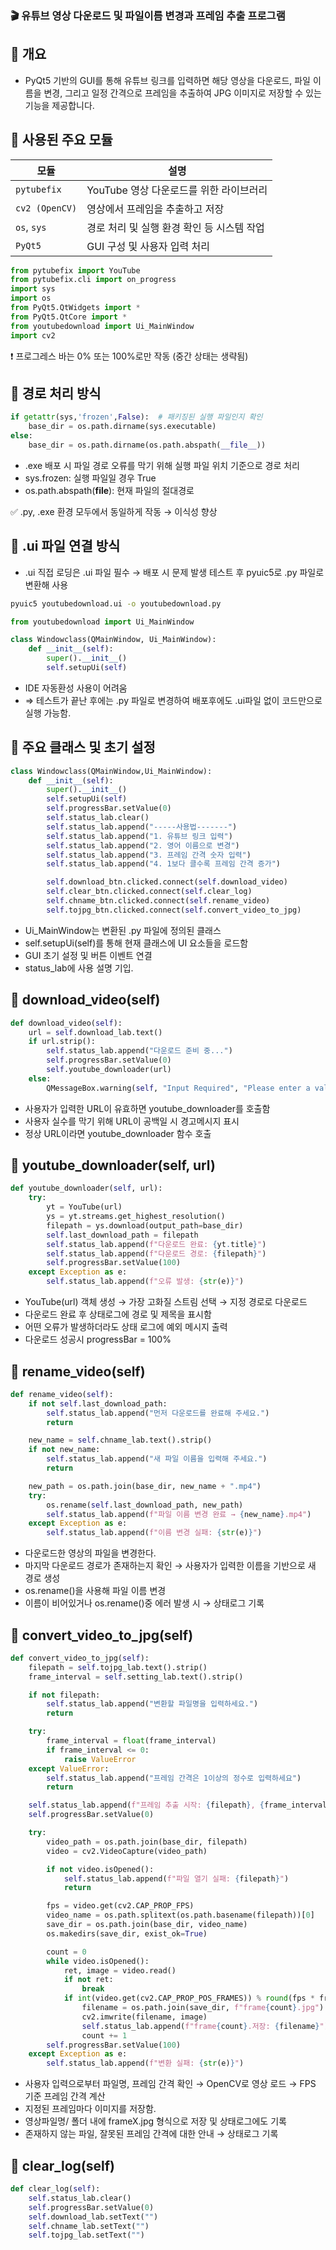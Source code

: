 ### 🎬 유튜브 영상 다운로드 및 파일이름 변경과 프레임 추출 프로그램
## 📌 개요
- PyQt5 기반의 GUI를 통해 유튜브 링크를 입력하면
해당 영상을 다운로드, 파일 이름을 변경,
그리고 일정 간격으로 프레임을 추출하여 JPG 이미지로 저장할 수 있는 기능을 제공합니다.

## 📌 사용된 주요 모듈

| 모듈           | 설명                                 |
|----------------|--------------------------------------|
| `pytubefix`    | YouTube 영상 다운로드를 위한 라이브러리 |
| `cv2 (OpenCV)` | 영상에서 프레임을 추출하고 저장         |
| `os`, `sys`    | 경로 처리 및 실행 환경 확인 등 시스템 작업 |
| `PyQt5`        | GUI 구성 및 사용자 입력 처리            |

```python
from pytubefix import YouTube
from pytubefix.cli import on_progress
import sys
import os
from PyQt5.QtWidgets import *
from PyQt5.QtCore import *
from youtubedownload import Ui_MainWindow
import cv2
```
❗ 프로그레스 바는 0% 또는 100%로만 작동 (중간 상태는 생략됨)

## 📌 경로 처리 방식
```python
if getattr(sys,'frozen',False):  # 패키징된 실행 파일인지 확인
    base_dir = os.path.dirname(sys.executable)
else:
    base_dir = os.path.dirname(os.path.abspath(__file__))
```
- .exe 배포 시 파일 경로 오류를 막기 위해 실행 파일 위치 기준으로 경로 처리
- sys.frozen: 실행 파일일 경우 True
- os.path.abspath(__file__): 현재 파일의 절대경로

✅ .py, .exe 환경 모두에서 동일하게 작동 → 이식성 향상



## 📌 .ui 파일 연결 방식
- .ui 직접 로딩은 .ui 파일 필수 → 배포 시 문제 발생
테스트 후 pyuic5로 .py 파일로 변환해 사용
```bash
pyuic5 youtubedownload.ui -o youtubedownload.py
```
```python
from youtubedownload import Ui_MainWindow

class Windowclass(QMainWindow, Ui_MainWindow):
    def __init__(self):
        super().__init__()
        self.setupUi(self)
```
- IDE 자동환성 사용이 어려움
- ⇒ 테스트가 끝난 후에는 .py 파일로 변경하여 배포후에도 .ui파일 없이 코드만으로 실행 가능함.
## 📌 주요 클래스 및 초기 설정
```python
class Windowclass(QMainWindow,Ui_MainWindow):
    def __init__(self):
        super().__init__()
        self.setupUi(self)
        self.progressBar.setValue(0)
        self.status_lab.clear()
        self.status_lab.append("-----사용법-------")
        self.status_lab.append("1. 유튜브 링크 입력")
        self.status_lab.append("2. 영어 이름으로 변경")
        self.status_lab.append("3. 프레임 간격 숫자 입력")
        self.status_lab.append("4. 1보다 클수록 프레임 간격 증가")

        self.download_btn.clicked.connect(self.download_video)
        self.clear_btn.clicked.connect(self.clear_log)
        self.chname_btn.clicked.connect(self.rename_video)
        self.tojpg_btn.clicked.connect(self.convert_video_to_jpg)
```
- Ui_MainWindow는 변환된 .py 파일에 정의된 클래스
- self.setupUi(self)를 통해 현재 클래스에 UI 요소들을 로드함
- GUI 초기 설정 및 버튼 이벤트 연결
- status_lab에 사용 설명 기입.
## 📌 download_video(self)
```python
def download_video(self):
    url = self.download_lab.text()
    if url.strip():
        self.status_lab.append("다운로드 준비 중...")
        self.progressBar.setValue(0)
        self.youtube_downloader(url)
    else:
        QMessageBox.warning(self, "Input Required", "Please enter a valid URL!")
```
- 사용자가 입력한 URL이 유효하면 youtube_downloader를 호출함
- 사용자 실수를 막기 위해 URL이 공백일 시 경고메시지 표시
- 정상 URL이라면 youtube_downloader 함수 호출
## 📌 youtube_downloader(self, url)
```python
def youtube_downloader(self, url):
    try:
        yt = YouTube(url)
        ys = yt.streams.get_highest_resolution()
        filepath = ys.download(output_path=base_dir)
        self.last_download_path = filepath
        self.status_lab.append(f"다운로드 완료: {yt.title}")
        self.status_lab.append(f"다운로드 경로: {filepath}")
        self.progressBar.setValue(100)
    except Exception as e:
        self.status_lab.append(f"오류 발생: {str(e)}")
```
- YouTube(url) 객체 생성 → 가장 고화질 스트림 선택 → 지정 경로로 다운로드
- 다운로드 완료 후 상태로그에 경로 및 제목을 표시함
- 어떤 오류가 발생하더라도 상태 로그에 예외 메시지 출력
- 다운로드 성공시 progressBar = 100%
## 📌 rename_video(self)
```python
def rename_video(self):
    if not self.last_download_path:
        self.status_lab.append("먼저 다운로드를 완료해 주세요.")
        return

    new_name = self.chname_lab.text().strip()
    if not new_name:
        self.status_lab.append("새 파일 이름을 입력해 주세요.")
        return

    new_path = os.path.join(base_dir, new_name + ".mp4")
    try:
        os.rename(self.last_download_path, new_path)
        self.status_lab.append(f"파일 이름 변경 완료 → {new_name}.mp4")
    except Exception as e:
        self.status_lab.append(f"이름 변경 실패: {str(e)}")
```
- 다운로드한 영상의 파일을 변경한다.
- 마지막 다운로드 경로가 존재하는지 확인 → 사용자가 입력한 이름을 기반으로 새 경로 생성
- os.rename()을 사용해 파일 이름 변경
- 이름이 비어있거나 os.rename()중 에러 발생 시 → 상태로그 기록
## 📌 convert_video_to_jpg(self)
```python
def convert_video_to_jpg(self):
    filepath = self.tojpg_lab.text().strip()
    frame_interval = self.setting_lab.text().strip()

    if not filepath:
        self.status_lab.append("변환할 파일명을 입력하세요.")
        return

    try:
        frame_interval = float(frame_interval)
        if frame_interval <= 0:
            raise ValueError
    except ValueError:
        self.status_lab.append("프레임 간격은 1이상의 정수로 입력하세요")
        return

    self.status_lab.append(f"프레임 추출 시작: {filepath}, {frame_interval}초 간격")
    self.progressBar.setValue(0)

    try:
        video_path = os.path.join(base_dir, filepath)
        video = cv2.VideoCapture(video_path)

        if not video.isOpened():
            self.status_lab.append(f"파일 열기 실패: {filepath}")
            return

        fps = video.get(cv2.CAP_PROP_FPS)
        video_name = os.path.splitext(os.path.basename(filepath))[0]
        save_dir = os.path.join(base_dir, video_name)
        os.makedirs(save_dir, exist_ok=True)

        count = 0
        while video.isOpened():
            ret, image = video.read()
            if not ret:
                break
            if int(video.get(cv2.CAP_PROP_POS_FRAMES)) % round(fps * frame_interval) == 0:
                filename = os.path.join(save_dir, f"frame{count}.jpg")
                cv2.imwrite(filename, image)
                self.status_lab.append(f"frame{count}.저장: {filename}")
                count += 1
        self.progressBar.setValue(100)
    except Exception as e:
        self.status_lab.append(f"변환 실패: {str(e)}")
```
- 사용자 입력으로부터 파일명, 프레임 간격 확인 → OpenCV로 영상 로드 → FPS 기준 프레임 간격 계산
- 지정된 프레임마다 이미지를 저장함.
- 영상파일명/ 폴더 내에 frameX.jpg 형식으로 저장 및 상태로그에도 기록
- 존재하지 않는 파일, 잘못된 프레임 간격에 대한 안내 → 상태로그 기록
## 📌 clear_log(self)
```python
def clear_log(self):
    self.status_lab.clear()
    self.progressBar.setValue(0)
    self.download_lab.setText("")
    self.chname_lab.setText("")
    self.tojpg_lab.setText("")
```
